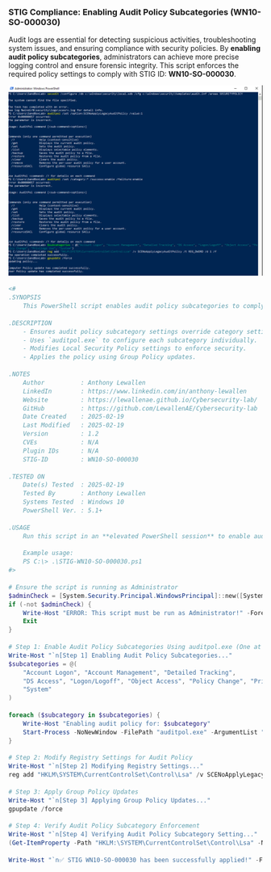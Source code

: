 ### **STIG Compliance: Enabling Audit Policy Subcategories (WN10-SO-000030)**

Audit logs are essential for detecting suspicious activities, troubleshooting system issues, and ensuring compliance with security policies. By **enabling audit policy subcategories**, administrators can achieve more precise logging control and ensure forensic integrity. This script enforces the required policy settings to comply with STIG ID: **WN10-SO-000030**.


![Capture 1](screenshots/AuditPolSubCat/01.png)


```powershell
<#
.SYNOPSIS
    This PowerShell script enables audit policy subcategories to comply with STIG ID: WN10-SO-000030.

.DESCRIPTION
    - Ensures audit policy subcategory settings override category settings.
    - Uses `auditpol.exe` to configure each subcategory individually.
    - Modifies Local Security Policy settings to enforce security.
    - Applies the policy using Group Policy updates.

.NOTES
    Author          : Anthony Lewallen
    LinkedIn        : https://www.linkedin.com/in/anthony-lewallen
    Website         : https://lewallenae.github.io/Cybersecurity-lab/
    GitHub          : https://github.com/LewallenAE/Cybersecurity-lab
    Date Created    : 2025-02-19
    Last Modified   : 2025-02-19
    Version         : 1.2
    CVEs            : N/A
    Plugin IDs      : N/A
    STIG-ID         : WN10-SO-000030

.TESTED ON
    Date(s) Tested  : 2025-02-19
    Tested By       : Anthony Lewallen
    Systems Tested  : Windows 10
    PowerShell Ver. : 5.1+

.USAGE
    Run this script in an **elevated PowerShell session** to enable audit policy subcategories.

    Example usage:
    PS C:\> .\STIG-WN10-SO-000030.ps1 
#>

# Ensure the script is running as Administrator
$adminCheck = [System.Security.Principal.WindowsPrincipal]::new([System.Security.Principal.WindowsIdentity]::GetCurrent()).IsInRole([System.Security.Principal.WindowsBuiltInRole]::Administrator)
if (-not $adminCheck) {
    Write-Host "ERROR: This script must be run as Administrator!" -ForegroundColor Red
    Exit
}

# Step 1: Enable Audit Policy Subcategories Using auditpol.exe (One at a Time)
Write-Host "`n[Step 1] Enabling Audit Policy Subcategories..."
$subcategories = @(
    "Account Logon", "Account Management", "Detailed Tracking",
    "DS Access", "Logon/Logoff", "Object Access", "Policy Change", "Privilege Use",
    "System"
)

foreach ($subcategory in $subcategories) {
    Write-Host "Enabling audit policy for: $subcategory"
    Start-Process -NoNewWindow -FilePath "auditpol.exe" -ArgumentList "/set /subcategory:'$subcategory' /success:enable /failure:enable" -Wait
}

# Step 2: Modify Registry Settings for Audit Policy
Write-Host "`n[Step 2] Modifying Registry Settings..."
reg add "HKLM\SYSTEM\CurrentControlSet\Control\Lsa" /v SCENoApplyLegacyAuditPolicy /t REG_DWORD /d 1 /f

# Step 3: Apply Group Policy Updates
Write-Host "`n[Step 3] Applying Group Policy Updates..."
gpupdate /force

# Step 4: Verify Audit Policy Subcategory Enforcement
Write-Host "`n[Step 4] Verifying Audit Policy Subcategory Setting..."
(Get-ItemProperty -Path "HKLM:\SYSTEM\CurrentControlSet\Control\Lsa" -Name "SCENoApplyLegacyAuditPolicy").SCENoApplyLegacyAuditPolicy

Write-Host "`n✅ STIG WN10-SO-000030 has been successfully applied!" -ForegroundColor Green
```
